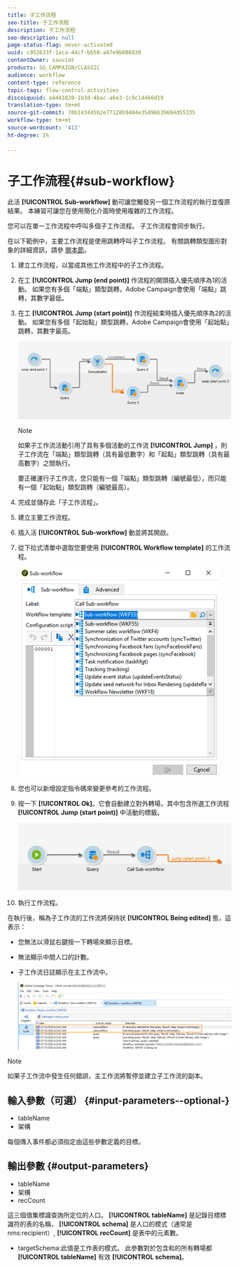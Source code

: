 ```yaml
---
title: 子工作流程
seo-title: 子工作流程
description: 子工作流程
seo-description: null
page-status-flag: never-activated
uuid: c952633f-1aca-44cf-bb50-a67e9b086030
contentOwner: sauviat
products: SG_CAMPAIGN/CLASSIC
audience: workflow
content-type: reference
topic-tags: flow-control-activities
discoiquuid: a4441820-1b3d-4bac-a6e3-1c9c14466d19
translation-type: tm+mt
source-git-commit: 70b143445b2e77128b9404e35d96b39694d55335
workflow-type: tm+mt
source-wordcount: '413'
ht-degree: 1%

---
```



# 子工作流程{#sub-workflow}

此活 **[!UICONTROL Sub-workflow]** 動可讓您觸發另一個工作流程的執行並復原結果。 本練習可讓您在使用簡化介面時使用複雜的工作流程。

您可以在單一工作流程中呼叫多個子工作流程。 子工作流程會同步執行。

在以下範例中，主要工作流程是使用跳轉呼叫子工作流程。 有關跳轉類型圖形對象的詳細資訊，請參 [閱本節](../../workflow/using/jump--start-point-and-end-point-.md)。

1. 建立工作流程，以當成其他工作流程中的子工作流程。
1. 在工 **[!UICONTROL Jump (end point)]** 作流程的開頭插入優先順序為1的活動。 如果您有多個「端點」類型跳轉，Adobe Campaign會使用「端點」跳轉，其數字最低。
1. 在工 **[!UICONTROL Jump (start point)]** 作流程結束時插入優先順序為2的活動。 如果您有多個「起始點」類型跳轉，Adobe Campaign會使用「起始點」跳轉，其數字最高。

   ![](assets/subworkflow_jumps.png)

   >[!NOTE]
   >
   >如果子工作流活動引用了具有多個活動的工作流 **[!UICONTROL Jump]** ，則子工作流在「端點」類型跳轉（具有最低數字）和「起點」類型跳轉（具有最高數字）之間執行。
   >
   >要正確運行子工作流，您只能有一個「端點」類型跳轉（編號最低），而只能有一個「起始點」類型跳轉（編號最高）。

1. 完成並儲存此「子工作流程」。
1. 建立主要工作流程。
1. 插入活 **[!UICONTROL Sub-workflow]** 動並將其開啟。
1. 從下拉式清單中選取您要使用 **[!UICONTROL Workflow template]** 的工作流程。

   ![](assets/subworkflow_selection.png)

1. 您也可以新增設定指令碼來變更參考的工作流程。
1. 按一下 **[!UICONTROL Ok]**。它會自動建立對外轉場，其中包含所選工作流程 **[!UICONTROL Jump (start point)]** 中活動的標籤。

   ![](assets/subworkflow_outbound.png)

1. 執行工作流程。

在執行後，稱為子工作流的工作流將保持狀 **[!UICONTROL Being edited]** 態，這表示：

* 您無法以滑鼠右鍵按一下轉場來顯示目標。
* 無法顯示中間人口的計數。
* 子工作流日誌顯示在主工作流中。

   ![](assets/subworkflow_logs.png)

>[!NOTE]
>
>如果子工作流中發生任何錯誤，主工作流將暫停並建立子工作流的副本。

## 輸入參數（可選） {#input-parameters--optional-}

* tableName
* 架構

每個傳入事件都必須指定由這些參數定義的目標。

## 輸出參數 {#output-parameters}

* tableName
* 架構
* recCount

這三個值集標識查詢所定位的人口。 **[!UICONTROL tableName]** 是記錄目標標識符的表的名稱， **[!UICONTROL schema]** 是人口的模式（通常是nms:recipient）, **[!UICONTROL recCount]** 是表中的元素數。

* targetSchema:此值是工作表的模式。 此參數對於包含和的所有轉場都 **[!UICONTROL tableName]** 有效 **[!UICONTROL schema]**。
